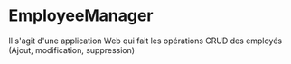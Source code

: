 # EmployeeManager
Il s'agit d'une application Web qui fait les opérations CRUD des employés (Ajout, modification, suppression)
